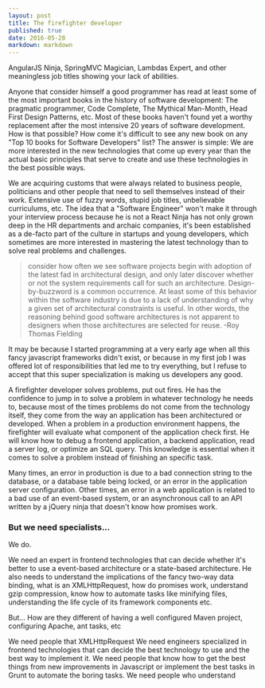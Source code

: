 ```yaml
---
layout: post
title: The firefighter developer
published: true
date: 2016-05-28
markdown: markdown
---
```

AngularJS Ninja, SpringMVC Magician, Lambdas Expert, and other meaningless job titles showing your lack of abilities. 
<!--more-->

Anyone that consider himself a good programmer has read at least some of the most important books in the history of software development: The pragmatic programmer, Code Complete, The Mythical Man-Month, Head First Design Patterns, etc. Most of these books haven't found yet a worthy replacement after the most intensive 20 years of software development. How is that possible? How come it's difficult to see any new book on any "Top 10 books for Software Developers" list? The answer is simple: We are more interested in the new technologies that come up every year than the actual basic principles that serve to create and use these technologies in the best possible ways.

We are acquiring customs that were always related to business people, politicians and other people that need to sell themselves instead of their work. Extensive use of fuzzy words, stupid job titles, unbelievable curriculums, etc. The idea that a "Software Engineer" won't make it through your interview process because he is not a React Ninja has not only grown deep in the HR departments and archaic companies, it's been established as a de-facto part of the culture in startups and young developers, which sometimes are more interested in mastering the latest technology than to solve real problems and challenges.

>consider how often we see software projects begin with adoption of the latest fad in architectural design, and only later discover whether or not the system requirements call for such an architecture. Design-by-buzzword is a common occurrence. At least some of this behavior within the software industry is due to a lack of understanding of why a given set of architectural constraints is useful. In other words, the reasoning behind good software architectures is not apparent to designers when those architectures are selected for reuse. -Roy Thomas Fielding

It may be because I started programming at a very early age when all this fancy javascript frameworks didn't exist, or because in my first job I was offered lot of responsibilities that led me to try everything, but I refuse to accept that this super specialization is making us developers any good. 
 
A firefighter developer solves problems, put out fires. He has the confidence to jump in to solve a problem in whatever technology he needs to, because most of the times problems do not come from the technology itself, they come from the way an application has been architectured or developed. When a problem in a production environment happens, the firefighter will evaluate what component of the application check first. He will know how to debug a frontend application, a backend application, read a server log, or optimize an SQL query. This knowledge is essential when it comes to solve a problem instead of finishing an specific task. 

Many times, an error in production is due to a bad connection string to the database, or a database table being locked, or an error in the application server configuration. Other times, an error in a web application is related to a bad use of an event-based system, or an asynchronous call to an API written by a jQuery ninja that doesn't know how promises work. 



### But we need specialists...
We do. 

We need an expert in frontend technologies that can decide whether it's better to use a event-based architecture or a state-based
architecture. He also needs to understand the implications of the fancy two-way data binding, what is an XMLHttpRequest, how do
promises work, understand gzip compression, know how to automate tasks like minifying files, understanding the life cycle of its framework components
etc.
 
But... How are they different of having a well configured Maven project, configuring Apache, ant tasks, etc

We need people that XMLHttpRequest We need engineers specialized in frontend technologies that can decide the best technology to use
and the best way to implement it. We need people that know how to get the best things from new improvements in Javascript or implement
the best tasks in Grunt to automate the boring tasks. We need people who understand

